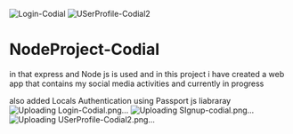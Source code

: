 ![Login-Codial](https://github.com/erkunal-shakya/NodeProject-Codial/assets/92636603/0a942c78-139d-4931-89d3-bbcffbec5922)
![USerProfile-Codial2](https://github.com/erkunal-shakya/NodeProject-Codial/assets/92636603/7113fd28-e39a-4627-9e91-b1c5dd968a7a)
# NodeProject-Codial
in that express and Node  js is used and in this project i have created a web app that contains my social media  activities and currently in progress

also added Locals Authentication using Passport js  liabraray
 ![Uploading Login-Codial.png…]()
![Uploading SIgnup-codial.png…]()
![Uploading USerProfile-Codial2.png…]()
